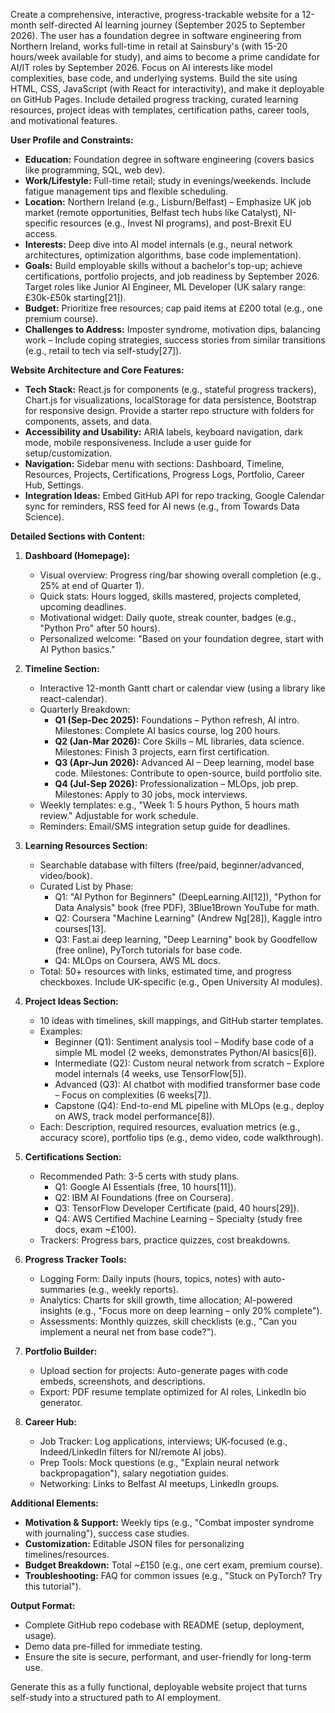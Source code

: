 Create a comprehensive, interactive, progress-trackable website for a 12-month self-directed AI learning journey (September 2025 to September 2026). The user has a foundation degree in software engineering from Northern Ireland, works full-time in retail at Sainsbury's (with 15-20 hours/week available for study), and aims to become a prime candidate for AI/IT roles by September 2026. Focus on AI interests like model complexities, base code, and underlying systems. Build the site using HTML, CSS, JavaScript (with React for interactivity), and make it deployable on GitHub Pages. Include detailed progress tracking, curated learning resources, project ideas with templates, certification paths, career tools, and motivational features.

**User Profile and Constraints:**
- **Education:** Foundation degree in software engineering (covers basics like programming, SQL, web dev).
- **Work/Lifestyle:** Full-time retail; study in evenings/weekends. Include fatigue management tips and flexible scheduling.
- **Location:** Northern Ireland (e.g., Lisburn/Belfast) – Emphasize UK job market (remote opportunities, Belfast tech hubs like Catalyst), NI-specific resources (e.g., Invest NI programs), and post-Brexit EU access.
- **Interests:** Deep dive into AI model internals (e.g., neural network architectures, optimization algorithms, base code implementation).
- **Goals:** Build employable skills without a bachelor's top-up; achieve certifications, portfolio projects, and job readiness by September 2026. Target roles like Junior AI Engineer, ML Developer (UK salary range: £30k-£50k starting[21]).
- **Budget:** Prioritize free resources; cap paid items at £200 total (e.g., one premium course).
- **Challenges to Address:** Imposter syndrome, motivation dips, balancing work – Include coping strategies, success stories from similar transitions (e.g., retail to tech via self-study[27]).

**Website Architecture and Core Features:**
- **Tech Stack:** React.js for components (e.g., stateful progress trackers), Chart.js for visualizations, localStorage for data persistence, Bootstrap for responsive design. Provide a starter repo structure with folders for components, assets, and data.
- **Accessibility and Usability:** ARIA labels, keyboard navigation, dark mode, mobile responsiveness. Include a user guide for setup/customization.
- **Navigation:** Sidebar menu with sections: Dashboard, Timeline, Resources, Projects, Certifications, Progress Logs, Portfolio, Career Hub, Settings.
- **Integration Ideas:** Embed GitHub API for repo tracking, Google Calendar sync for reminders, RSS feed for AI news (e.g., from Towards Data Science).

**Detailed Sections with Content:**

1. **Dashboard (Homepage):**
   - Visual overview: Progress ring/bar showing overall completion (e.g., 25% at end of Quarter 1).
   - Quick stats: Hours logged, skills mastered, projects completed, upcoming deadlines.
   - Motivational widget: Daily quote, streak counter, badges (e.g., "Python Pro" after 50 hours).
   - Personalized welcome: "Based on your foundation degree, start with AI Python basics."

2. **Timeline Section:**
   - Interactive 12-month Gantt chart or calendar view (using a library like react-calendar).
   - Quarterly Breakdown:
     - **Q1 (Sep-Dec 2025):** Foundations – Python refresh, AI intro. Milestones: Complete AI basics course, log 200 hours.
     - **Q2 (Jan-Mar 2026):** Core Skills – ML libraries, data science. Milestones: Finish 3 projects, earn first certification.
     - **Q3 (Apr-Jun 2026):** Advanced AI – Deep learning, model base code. Milestones: Contribute to open-source, build portfolio site.
     - **Q4 (Jul-Sep 2026):** Professionalization – MLOps, job prep. Milestones: Apply to 30 jobs, mock interviews.
   - Weekly templates: e.g., "Week 1: 5 hours Python, 5 hours math review." Adjustable for work schedule.
   - Reminders: Email/SMS integration setup guide for deadlines.

3. **Learning Resources Section:**
   - Searchable database with filters (free/paid, beginner/advanced, video/book).
   - Curated List by Phase:
     - Q1: "AI Python for Beginners" (DeepLearning.AI[12]), "Python for Data Analysis" book (free PDF), 3Blue1Brown YouTube for math.
     - Q2: Coursera "Machine Learning" (Andrew Ng[28]), Kaggle intro courses[13].
     - Q3: Fast.ai deep learning, "Deep Learning" book by Goodfellow (free online), PyTorch tutorials for base code.
     - Q4: MLOps on Coursera, AWS ML docs.
   - Total: 50+ resources with links, estimated time, and progress checkboxes. Include UK-specific (e.g., Open University AI modules).

4. **Project Ideas Section:**
   - 10 ideas with timelines, skill mappings, and GitHub starter templates.
   - Examples:
     - Beginner (Q1): Sentiment analysis tool – Modify base code of a simple ML model (2 weeks, demonstrates Python/AI basics[6]).
     - Intermediate (Q2): Custom neural network from scratch – Explore model internals (4 weeks, use TensorFlow[5]).
     - Advanced (Q3): AI chatbot with modified transformer base code – Focus on complexities (6 weeks[7]).
     - Capstone (Q4): End-to-end ML pipeline with MLOps (e.g., deploy on AWS, track model performance[8]).
   - Each: Description, required resources, evaluation metrics (e.g., accuracy score), portfolio tips (e.g., demo video, code walkthrough).

5. **Certifications Section:**
   - Recommended Path: 3-5 certs with study plans.
     - Q1: Google AI Essentials (free, 10 hours[11]).
     - Q2: IBM AI Foundations (free on Coursera).
     - Q3: TensorFlow Developer Certificate (paid, 40 hours[29]).
     - Q4: AWS Certified Machine Learning – Specialty (study free docs, exam ~£100).
   - Trackers: Progress bars, practice quizzes, cost breakdowns.

6. **Progress Tracker Tools:**
   - Logging Form: Daily inputs (hours, topics, notes) with auto-summaries (e.g., weekly reports).
   - Analytics: Charts for skill growth, time allocation; AI-powered insights (e.g., "Focus more on deep learning – only 20% complete").
   - Assessments: Monthly quizzes, skill checklists (e.g., "Can you implement a neural net from base code?").

7. **Portfolio Builder:**
   - Upload section for projects: Auto-generate pages with code embeds, screenshots, and descriptions.
   - Export: PDF resume template optimized for AI roles, LinkedIn bio generator.

8. **Career Hub:**
   - Job Tracker: Log applications, interviews; UK-focused (e.g., Indeed/LinkedIn filters for NI/remote AI jobs).
   - Prep Tools: Mock questions (e.g., "Explain neural network backpropagation"), salary negotiation guides.
   - Networking: Links to Belfast AI meetups, LinkedIn groups.

**Additional Elements:**
- **Motivation & Support:** Weekly tips (e.g., "Combat imposter syndrome with journaling"), success case studies.
- **Customization:** Editable JSON files for personalizing timelines/resources.
- **Budget Breakdown:** Total ~£150 (e.g., one cert exam, premium course).
- **Troubleshooting:** FAQ for common issues (e.g., "Stuck on PyTorch? Try this tutorial").

**Output Format:**
- Complete GitHub repo codebase with README (setup, deployment, usage).
- Demo data pre-filled for immediate testing.
- Ensure the site is secure, performant, and user-friendly for long-term use.

Generate this as a fully functional, deployable website project that turns self-study into a structured path to AI employment.
